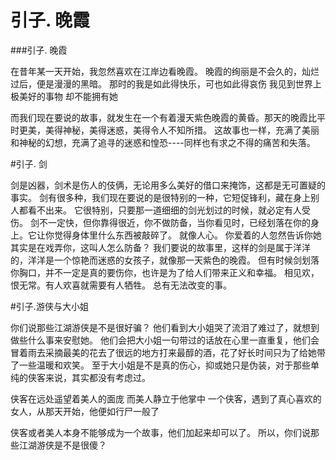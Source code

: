 ﻿引子. 晚霞
==========

###引子. 晚霞

在昔年某一天开始，我忽然喜欢在江岸边看晚霞。
晚霞的绚丽是不会久的，灿烂过后，便是漫漫的黑暗。
那时的我是如此得快乐，可也如此得哀伤
我见到世界上极美好的事物
却不能拥有她

而我们现在要说的故事，就发生在一个有着漫天紫色晚霞的黄昏。那天的晚霞比平时更美，美得神秘，美得迷惑，美得令人不知所措。
这故事也一样，充满了美丽和神秘的幻想，充满了追寻的迷惑和惶恐----同样也有求之不得的痛苦和失落。




#引子. 剑

剑是凶器，剑术是伤人的伎俩，无论用多么美好的借口来掩饰，这都是无可置疑的事实。
剑有很多种，我们现在要说的是很特别的一种，它短促锋利，藏在身上别人都看不出来。
它很特别，只要那一道细细的剑光划过的时候，就必定有人受伤。
剑不一定快，但你靠得很近，你不做防备，当你看见时，已经划落在你的身上。它让你觉得身体里什么东西被敲碎了。
就像人心。
你爱着的人忽然告诉你她其实是在戏弄你，这叫人怎么防备？
我们要说的故事里，这样的剑是属于洋洋的，洋洋是一个惊艳而迷惑的女孩子，就像那一天紫色的晚霞。
但有时候剑划落你胸口，并不一定是真的要伤你，也许是为了给人们带来正义和幸福。
相见欢，恨无常。有人欢喜就需要有人牺牲。
总有无法改变的事。



#引子.游侠与大小姐

你们说那些江湖游侠是不是很好骗？
他们看到大小姐哭了流泪了难过了，就想到做些什么事来安慰她。
他们会把大小姐一句带过的话放在心里一直重复，他们会冒着雨去采摘最美的花去了很远的地方打来最醇的酒，花了好长时间只为了给她带了一些温暖和欢笑。
至于大小姐是不是真的伤心，抑或她只是伪装，对于那些单纯的侠客来说，其实都没有考虑过。

侠客在远处遥望着美人的面庞
而美人静立于他掌中
一个侠客，遇到了真心喜欢的女人，从那天开始，他便如行尸一般了

侠客或者美人本身不能够成为一个故事，他们加起来却可以了。
所以，你们说那些江湖游侠是不是很傻？
